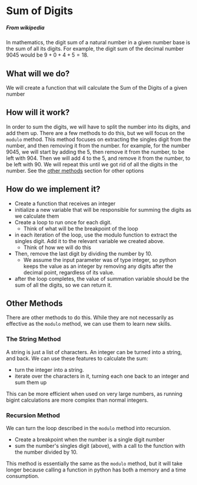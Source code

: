 # Sum of Digits
##### From wikipedia
In mathematics, the digit sum of a natural number in a given number base is the sum of all its digits. For example, the digit sum of the decimal number 9045 would be $9+0+4+5=18$.

## What will we do?
We will create a function that will calculate the Sum of the Digits of a given number

## How will it work?
In order to sum the digits, we will have to split the number into its digits, and add them up. There are a few methods to do this, but we will focus on the `modulo` method.
This method focuses on extracting the singles digit from the number, and then removing it from the number.
for example, for the number 9045, we will start by adding the 5, then remove it from the number, to be left with 904. Then we will add 4 to the 5, and remove it from the number, to be left with 90. We will repeat this until we got rid of all the digits in the number.
See the [other methods](#othermethods) section for other options

## How do we implement it?
- Create a function that receives an integer
- initialize a new variable that will be responsible for summing the digits as we calculate them
- Create a loop to run once for each digit.
  - Think of what will be the breakpoint of the loop
- in each iteration of the loop, use the modulo function to extract the singles digit. Add it to the relevant variable we created above.
  - Think of how we will do this
- Then, remove the last digit by dividing the number by 10.
  - We assume the input parameter was of type integer, so python keeps the value as an integer by removing any digits after the decimal point, regardless of its value.
- after the loop completes, the value of summation variable should be the sum of all the digits, so we can return it.

## <a name="othermethods">Other Methods</a>
There are other methods to do this. While they are not necessarily as effective as the `modulo` method, we can use them to learn new skills.
### The String Method
A string is just a list of characters.
An integer can be turned into a string, and back.
We can use these features to calculate the sum:
- turn the integer into a string.
- iterate over the characters in it, turning each one back to an integer and sum them up

This can be more efficient when used on very large numbers, as running bigint calculations are more complex than normal integers.
### Recursion Method
We can turn the loop described in the `modulo` method into recursion.
- Create a breakpoint when the number is a single digit number
- sum the number's singles digit (above), with a call to the function with the number divided by 10.

This method is essentially the same as the `modulo` method, but it will take longer because calling a function in python has both a memory and a time consumption.